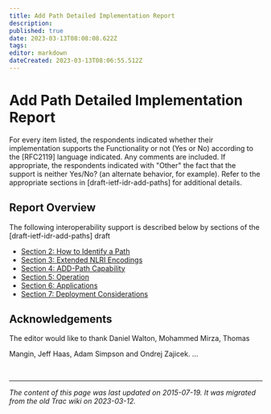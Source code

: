 ```yaml
---
title: Add Path Detailed Implementation Report
description: 
published: true
date: 2023-03-13T08:08:08.622Z
tags: 
editor: markdown
dateCreated: 2023-03-13T08:06:55.512Z
---
```


# Add Path Detailed Implementation Report

 For every item listed, the respondents indicated whether their implementation supports the Functionality or not (Yes or No) according to the [RFC2119] language indicated. Any comments are included. If appropriate, the respondents indicated with "Other" the fact that the support is neither Yes/No? (an alternate behavior, for example). Refer to the appropriate sections in [draft-ietf-idr-add-paths] for additional details.

## Report Overview

The following interoperability support is described below by sections of the [draft-ietf-idr-add-paths] draft

 -   [Section 2: How to Identify a Path](/group/idr/Add-Path/section2)
 -   [Section 3: Extended NLRI Encodings](/group/idr/Add-Path/Section3)
 -   [Section 4: ADD-Path Capability](/group/idr/Add-Path/Section4)
 -   [Section 5: Operation](/group/idr/Add-Path/Section5-1)
 -   [Section 6: Applications](/group/idr/Add-Path/Section6)
 -   [Section 7: Deployment Considerations](/group/idr/Add-Path/Section7)

## Acknowledgements

  The editor would like to thank Daniel Walton, Mohammed Mirza, Thomas

   Mangin, Jeff Haas, Adam Simpson and Ondrej Zajicek. ...


&nbsp;
&nbsp;
&nbsp;

---

*The content of this page was last updated on 2015-07-19. It was migrated from the old Trac wiki on 2023-03-12.*